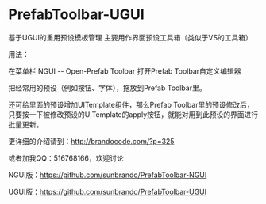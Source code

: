 # PrefabToolbar-UGUI
基于UGUI的重用预设模板管理 主要用作界面预设工具箱（类似于VS的工具箱）

用法： 

在菜单栏 NGUI -- Open-Prefab Toolbar 打开Prefab Toolbar自定义编辑器 

把经常用的预设（例如按钮、字体），拖放到Prefab Toolbar里。 

还可给里面的预设增加UITemplate组件，那么Prefab Toolbar里的预设修改后，只要按一下被修改预设的UITemplate的apply按钮，就能对用到此预设的界面进行批量更新。

更详细的介绍请到：http://brandocode.com/?p=325

或者加我QQ：516768166，欢迎讨论

NGUI版：https://github.com/sunbrando/PrefabToolbar-NGUI

UGUI版：https://github.com/sunbrando/PrefabToolbar-UGUI

